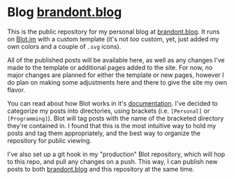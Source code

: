 # Blog [brandont.blog](https://brandont.blog)

This is the public repository for my personal blog at [brandont.blog](https://brandont.blog). It runs on [Blot.im](https://blot.im) with a custom template (it's not _too_ custom, yet, just added my own colors and a couple of `.svg` icons). 

All of the published posts will be available here, as well as any changes I've made to the template or additional pages added to the site. For now, no major changes are planned for either the template or new pages, however I do plan on making some adjustments here and there to give the site my own flavor.

You can read about how Blot works in it's [documentation](https://blot.im/how). I've decided to categorize my posts into directories, using brackets (i.e. `[Personal]` or `[Programming]`). Blot will tag posts with the name of the bracketed directory they're contained in. I found that this is the most intuitive way to hold my posts and tag them appropriately, and the best way to organize the repository for public viewing.

I've also set up a git hook in my "production" Blot repository, which will hop to this repo, and pull any changes on a push. This way, I can publish new posts to both [brandont.blog](https://brandont.blog) and this repository at the same time.
